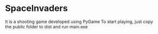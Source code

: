 # SpaceInvaders
It is a shooting game developed using PyGame
To start playing, just copy the public folder to dist and run main.exe
